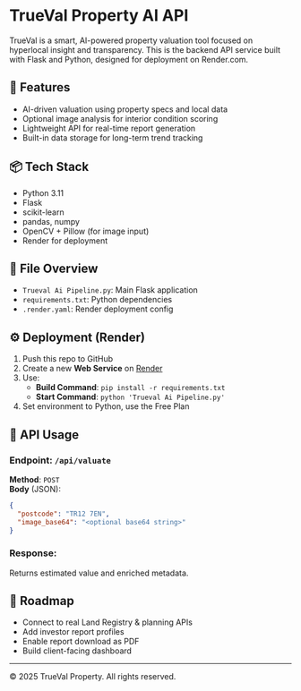 # TrueVal Property AI API

TrueVal is a smart, AI-powered property valuation tool focused on hyperlocal insight and transparency. This is the backend API service built with Flask and Python, designed for deployment on Render.com.

## 🚀 Features

- AI-driven valuation using property specs and local data
- Optional image analysis for interior condition scoring
- Lightweight API for real-time report generation
- Built-in data storage for long-term trend tracking

## 📦 Tech Stack

- Python 3.11
- Flask
- scikit-learn
- pandas, numpy
- OpenCV + Pillow (for image input)
- Render for deployment

## 📁 File Overview

- `Trueval Ai Pipeline.py`: Main Flask application
- `requirements.txt`: Python dependencies
- `.render.yaml`: Render deployment config

## ⚙️ Deployment (Render)

1. Push this repo to GitHub
2. Create a new **Web Service** on [Render](https://render.com)
3. Use:
   - **Build Command**: `pip install -r requirements.txt`
   - **Start Command**: `python 'Trueval Ai Pipeline.py'`
4. Set environment to Python, use the Free Plan

## 🔄 API Usage

### Endpoint: `/api/valuate`
**Method**: `POST`  
**Body** (JSON):
```json
{
  "postcode": "TR12 7EN",
  "image_base64": "<optional base64 string>"
}
```

### Response:
Returns estimated value and enriched metadata.

## 🧠 Roadmap

- Connect to real Land Registry & planning APIs
- Add investor report profiles
- Enable report download as PDF
- Build client-facing dashboard

---

© 2025 TrueVal Property. All rights reserved.
